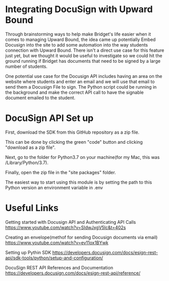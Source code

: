 # Integrating DocuSign with Upward Bound

Through brainstorming ways to help make Bridget's life easier when it comes to managing Upward Bound, the idea came up potentially Embed Docusign into the site to add some automation into the way students connection with Upward Bound. There isn't a direct use case for this feature just yet, but we thought it would be useful to investigate so we could hit the ground running if Bridget has documents that need to be signed by a large number of students.  

One potential use case for the Docusign API includes having an area on the website where students and enter an email and we will use that email to send them a Docusign File to sign. The Python script could be running in the background and make the correct API call to have the signable document emailed to the student.  

# DocuSign API Set up

First, download the SDK from this GitHub repository as a zip file.

This can be done by clicking the green "code" button and clicking "download as a zip file".

Next, go to the folder for Python3.7 on your machine(for my Mac, this was /Library/Python/3.7).

Finally, open the zip file in the "site packages" folder.

The easiest way to start using this module is by setting the path to this Python version an environment variable in .env

# Useful Links

Getting started with Docusign API and Authenticating API Calls
https://www.youtube.com/watch?v=SIdwJxgV5lc&t=402s

Creating an envelope(methof for sending Docusign documents via email)
https://www.youtube.com/watch?v=ev11ox1BYwk

Setting up Pythin SDK
https://developers.docusign.com/docs/esign-rest-api/sdk-tools/python/setup-and-configuration/

DocuSign REST API References and Documentation
https://developers.docusign.com/docs/esign-rest-api/reference/
